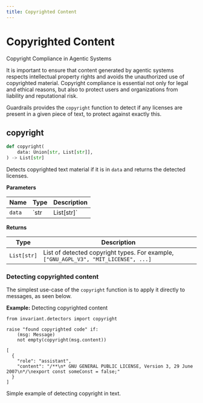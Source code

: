 ```yaml
---
title: Copyrighted Content
---
```


# Copyrighted Content
<div class='subtitle'>
Copyright Compliance in Agentic Systems
</div>

It is important to ensure that content generated by agentic systems respects intellectual property rights and avoids the unauthorized use of copyrighted material. Copyright compliance is essential not only for legal and ethical reasons, but also to protect users and organizations from liability and reputational risk.

Guardrails provides the `copyright` function to detect if any licenses are present in a given piece of text, to protect against exactly this.

## copyright <span class="detector-badge"></span>
```python
def copyright(
    data: Union[str, List[str]],
) -> List[str]
```
Detects copyrighted text material if it is in `data` and returns the detected licenses.

**Parameters**

| Name        | Type   | Description                            |
|-------------|--------|----------------------------------------|
| `data`      | `str | List[str]` |  A single message or a list of messages. |

**Returns**

| Type   | Description                            |
|--------|----------------------------------------|
| `List[str]` |  List of detected copyright types. For example, `["GNU_AGPL_V3", "MIT_LICENSE", ...]`|

### Detecting copyrighted content
The simplest use-case of the `copyright` function is to apply it directly to messages, as seen below.

**Example:** Detecting copyrighted content
```guardrail
from invariant.detectors import copyright

raise "found copyrighted code" if:
    (msg: Message)
    not empty(copyright(msg.content))
```
```example-trace
[
  {
    "role": "assistant",
    "content": "/**\n* GNU GENERAL PUBLIC LICENSE, Version 3, 29 June 2007\n*/\nexport const someConst = false;"
  }
]
```
<div class="code-caption">Simple example of detecting copyright in text.</div>
